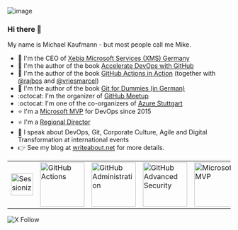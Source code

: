 ![image](https://github.com/wulfland/wulfland/assets/5276337/f222d69f-54e8-49ab-8655-9ad0ada080f7)


### Hi there 👋
My name is Michael Kaufmann - but most people call me Mike.

- :hammer: I'm the CEO of [Xebia Microsoft Services (XMS) Germany](https://xebia.com/about-us)
- :notebook: I'm the author of the book [Accelerate DevOps with GitHub](https://www.amazon.com/Accelerate-DevOps-GitHub-software-performance-ebook/dp/B0B4DW7NSL)
- :notebook: I'm the author of the book [GitHub Actions in Action](https://www.manning.com/books/github-actions-in-action) (together with [@rajbos](https://github.com/rajbos) and [@vriesmarcel](https://github.com/vriesmarcel))
- :notebook: I'm the author of the book [Git for Dummies (in German)](https://www.amazon.com/Git-Dummies-German-Michael-Kaufmann-ebook/dp/B08SJBN9N6)
- :octocat: I'm the organizer of [GitHub Meetup](https://www.meetup.com/GitHub-Meetup/)
- :octocat: I'm one of the co-organizers of [Azure Stuttgart](http://www.azurestuttgart.de/)
- :star: I'm a [Microsoft MVP](https://mvp.microsoft.com/en-us/PublicProfile/5001600) for DevOps since 2015
- :star: I'm a [Regional Director](https://rd.microsoft.com/en-us/michael-kaufmann)
- :microphone: I speak about DevOps, Git, Corporate Culture, Agile and Digital Transformation at international events
- :point_right: See my blog at [writeabout.net](https://writeabout.net) for more details.

<table>
  <tr>
    <td><a href="https://sessionize.com/most-active-speakers-2023/"><img src="https://github.com/wulfland/wulfland/assets/5276337/b474f1d5-ef28-420e-8bee-5b459e30ee17" alt="Sessionize Most Active Speaker 2023" width="50"/></a></td>
    <td><a href="https://www.credly.com/badges/5dc0d69f-19ab-4026-8268-7ddab5817fd5"><img src="https://github.com/wulfland/wulfland/assets/5276337/75661e1d-c7fa-4e7e-b3b4-6b0002a5d859" alt="GitHub Actions" width="100"/></a></td>
    <td><a href="https://www.credly.com/badges/daaf2e62-147b-44ae-9cc1-e27df8153bc0"><img src="https://github.com/wulfland/wulfland/assets/5276337/20ea1348-aa48-4f08-9c25-0ee58abbe423" alt="GitHub Administration" width="100"/></a></td>
    <td><a href="https://www.credly.com/badges/4ef7471c-8a77-49d7-a41e-6516f6659a55"><img src="https://github.com/wulfland/wulfland/assets/5276337/d01d7168-8bad-4060-bdb3-6cc111f66f44" alt="GitHub Advanced Security" width="100"/></a></td>
    <td><a href="https://www.credly.com/badges/5107ebc7-d98e-4801-8f2d-c7601661c18f"><img src="https://github.com/wulfland/wulfland/assets/5276337/0ef60d5e-f619-4160-beed-3b8207968336" alt="Microsoft MVP" width="100"/></a></td>
    <td><a href="https://www.credly.com/badges/413c2606-b382-406e-bf25-dbd3658d5ba0"><img src="https://github.com/wulfland/wulfland/assets/5276337/b1c16e2f-b336-462d-b4ba-73bf5deec4e1" alt="PSM 1" width="100"/></a></td>
    <td><a href="https://www.credly.com/badges/d387652a-8bc1-4305-af6f-dc3e55676aed"><img src="https://github.com/wulfland/wulfland/assets/5276337/ac4289d1-889f-40cc-b4bb-29fb1a211d90" alt="PSPO" width="100"/></a></td>
  </tr>
</table>

![X Follow](https://img.shields.io/twitter/follow/mike_kaufmann?style=social)
